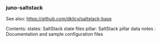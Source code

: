 ### juno-saltstack

See also: https://github.com/dkilcy/saltstack-base

Contents:
states: SaltStack state files
pillar: SaltStack pillar data
notes : Documentation and sample configuration files

